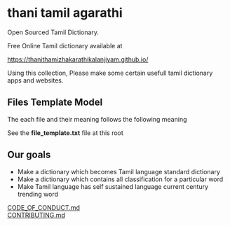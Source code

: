 # thani tamil agarathi
Open Sourced Tamil Dictionary.
  
Free Online Tamil dictionary available at 

https://thanithamizhakarathikalanjiyam.github.io/  

Using this collection, Please make some certain usefull tamil dictionary apps and websites.

## Files Template Model
The each file and their meaning follows the following meaning

See the **file_template.txt** file at this root

## Our goals

- Make a dictionary which becomes Tamil language standard dictionary
- Make a dictionary which contains all classification for a particular word
- Make Tamil language has self sustained language current century trending word


[CODE_OF_CONDUCT.md](https://github.com/ThaniThamizhAkarathiKalanjiyam/agarathi/blob/master/CODE_OF_CONDUCT.md)  
[CONTRIBUTING.md](https://github.com/ThaniThamizhAkarathiKalanjiyam/agarathi/blob/master/CONTRIBUTING.md)  

